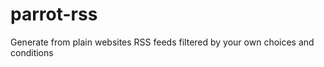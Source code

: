 parrot-rss
==========

Generate from plain websites RSS feeds filtered by your own choices and conditions

